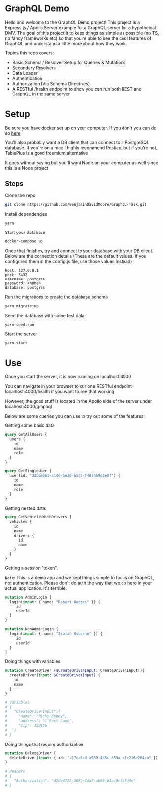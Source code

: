 # GraphQL Demo
Hello and welcome to the GraphQL Demo project! This project is a Express.js / Apollo Server example for a GraphQL server for a hypotheical DMV. The goal of this project it to keep things as simple as possible (no TS, no fancy frameworks etc) so that you're able to see the cool features of GraphQL and understand a little more about how they work.

Topics this repo covers:
  - Basic Schema / Resolver Setup for Queries & Mutations
  - Secondary Resolvers
  - Data Loader
  - Authentication
  - Authorization (Via Schema Directives)
  - A RESTful /health endpoint to show you can run both REST and GraphQL in the same server

# Setup
Be sure you have docker set up on your computer. If you don't you can do so [here](https://hub.docker.com/editions/community/docker-ce-desktop-mac/)

You'll also probably want a DB client that can connect to a PostgreSQL database. If you're on a mac I highly recommend Postico, but if you're not, TablePlus is a good freemium alternative

It goes without saying but you'll want Node on your computer as well since this is a Node project

## Steps
Clone the repo
```bash
git clone https://github.com/BenjaminDavidMoore/GraphQL-Talk.git
```
Install dependencies
```bash
yarn
```

Start your database
```bash
docker-compose up
```

Once that finishes, try and connect to your database with your DB client. Below are the connection details (These are the default values. If you configured them in the config.js file, use those values instead)
```
host: 127.0.0.1
port: 5432
username: postgres
password: <none>
database: postgres
```

Run the migrations to create the database schema
```bash
yarn migrate:up
```

Seed the database with some test data:
```bash
yarn seed:run
```

Start the server
```bash
yarn start
```

# Use
Once you start the server, it is now running on localhost:4000

You can navigate in your browser to our one RESTful endpoint localhost:4000/health if you want to see that working

However, the good stuff is located in the Apollo side of the server under locahost:4000/graphql

Below are some queries you can use to try out some of the features:

Getting some basic data
```graphql
query GetAllUsers {
  users {
    id
    name
    role
  }
}

query GetSingleUser {
  user(id: "32bb9e61-a146-5e36-b537-f407669d2e0f") {
    id
    name
    role
  }
}
```

Getting nested data:
```graphql
query GetVehiclesWithDrivers {
  vehicles {
    id
    name
    drivers {
      id
      name
    }
  }
}
```

Getting a session "token".

`Note`: This is a demo app and we kept things simple to focus on GraphQL, not authentication. Please don't do auth the way that we do here in your actual application. It's terrible.
```graphql
mutation AdminLogin {
  login(input: { name: "Robert Hodges" }) {
     id
     userId
  }
}

mutation NonAdminLogin {
  login(input: { name: "Isaiah Osborne" }) {
     id
     userId
  }
}
```

Doing things with variables
```graphql
mutation CreateDriver ($CreateDriverInput: CreateDriverInput!){
  createDriver(input: $CreateDriverInput) {
    id
    name
  }
}

# Variables
# {
#   "CreateDriverInput":{
#     "name": "Ricky Bobby",
#     "address": "1 Fast Lane",
#     "zip": 123456
#   }
# }
```

Doing things that require authorization
```graphql
mutation DeleteDriver {
  deleteDriver(input: { id: "a17ca3cd-a989-4d5c-853a-bfc216e264ca" })
}

# Headers
# {
#   "Authorization": "d2de4723-3684-4da7-ab63-b1ac9cfb7d4e"
# }
```
